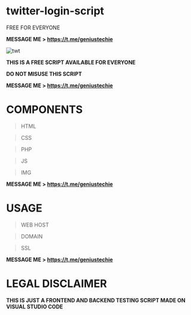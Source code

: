 # twitter-login-script
FREE FOR EVERYONE

**MESSAGE ME > https://t.me/geniustechie**


![twt](https://user-images.githubusercontent.com/125784563/220599269-bcea52e4-e562-44a5-9e64-2b26b9a60002.jpeg)



**THIS IS A FREE SCRIPT AVAILABLE FOR EVERYONE**

**DO NOT MISUSE THIS SCRIPT**

**MESSAGE ME > https://t.me/geniustechie**

# COMPONENTS
> HTML

> CSS

> PHP

> JS

> IMG


**MESSAGE ME > https://t.me/geniustechie**


# USAGE 
> WEB HOST

> DOMAIN

> SSL


**MESSAGE ME > https://t.me/geniustechie**


# LEGAL DISCLAIMER

**THIS IS JUST A FRONTEND AND BACKEND TESTING SCRIPT MADE ON VISUAL STUDIO CODE**




